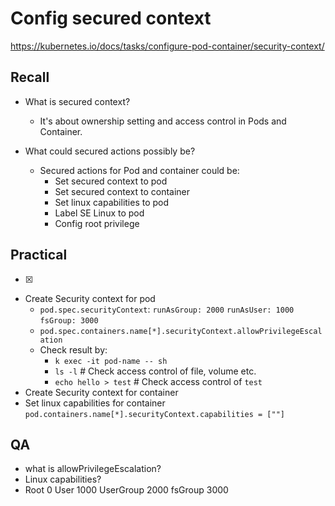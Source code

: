 # Config secured context

https://kubernetes.io/docs/tasks/configure-pod-container/security-context/

## Recall
- What is secured context? 
    - It's about ownership setting and access control in Pods and Container.

- What could secured actions possibly be?
    - Secured actions for Pod and container could be:
        - Set secured context to pod
        - Set secured context to container
        - Set linux capabilities to pod
        - Label SE Linux to pod
        - Config root privilege


## Practical 
 - [x]
 
 - Create Security context for pod
    - `pod.spec.securityContext`: `runAsGroup: 2000` `runAsUser: 1000` `fsGroup: 3000`
    - `pod.spec.containers.name[*].securityContext.allowPrivilegeEscalation`
    - Check result by: 
        - `k exec -it pod-name -- sh`
        - `ls -l` # Check access control of file, volume etc.
        - `echo hello > test` # Check access control of `test`
 - Create Security context for container
 - Set linux capabilities for container
    `pod.containers.name[*].securityContext.capabilities = [""]`


## QA
 - what is allowPrivilegeEscalation?
 - Linux capabilities?
 - Root 0 User 1000 UserGroup 2000 fsGroup 3000
 

    